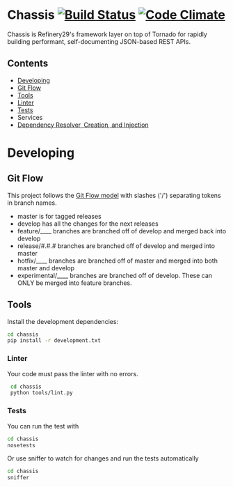 # Chassis [![Build Status](https://travis-ci.org/refinery29/chassis.svg?branch=develop)](https://travis-ci.org/refinery29/chassis) [![Code Climate](https://codeclimate.com/repos/5548ed43e30ba05e6000085f/badges/2b35281dd6719a08903a/gpa.svg)](https://codeclimate.com/repos/5548ed43e30ba05e6000085f/feed)

Chassis is Refinery29's framework layer on top of Tornado for rapidly building
performant, self-documenting JSON-based REST APIs.

## Contents
* [Developing](#developing)
 * [Git Flow](#developing-git-flow)
 * [Tools](#developing-tools)
 * [Linter](#developing-linter)
 * [Tests](#developing-tests)
* Services
 * [Dependency Resolver, Creation, and Injection](doc/dependency_injection_service_resolver.md)


# <a name="developing"></a>Developing

## <a name="developing-git-flow"></a>Git Flow
This project follows the [Git Flow model](http://nvie.com/posts/a-successful-git-branching-model/) with slashes ('/') separating tokens in branch names.

 * master is for tagged releases
 * develop has all the changes for the next releases
 * feature/____ branches are branched off of develop and merged back into develop
 * release/#.#.# branches are branched off of develop and merged into master
 * hotfix/____ branches are branched off of master and merged into both master and develop
 * experimental/____ branches are branched off of develop. These can ONLY be merged into feature branches.

## <a name="developing-tools"></a>Tools

Install the development dependencies:

```bash
cd chassis
pip install -r development.txt
```

### <a name="developing-linter"></a>Linter

Your code must pass the linter with no errors.

```bash
 cd chassis
 python tools/lint.py
```

### <a name="developing-tests"></a>Tests

You can run the test with

```bash
cd chassis
nosetests
```

Or use sniffer to watch for changes and run the tests automatically

```bash
cd chassis
sniffer
```
